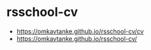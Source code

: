 # rsschool-cv
* https://omkavtanke.github.io/rsschool-cv/cv
* https://omkavtanke.github.io/rsschool-cv/